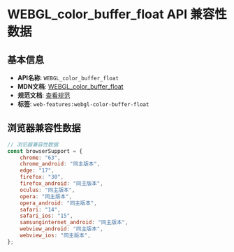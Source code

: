 # WEBGL_color_buffer_float API 兼容性数据

## 基本信息

- **API名称**: `WEBGL_color_buffer_float`
- **MDN文档**: [WEBGL_color_buffer_float](https://developer.mozilla.org/docs/Web/API/WEBGL_color_buffer_float)
- **规范文档**: [查看规范](https://registry.khronos.org/webgl/extensions/WEBGL_color_buffer_float/)
- **标签**: `web-features:webgl-color-buffer-float`

## 浏览器兼容性数据

```javascript
// 浏览器兼容性数据
const browserSupport = {
    chrome: "63",
    chrome_android: "同主版本",
    edge: "17",
    firefox: "30",
    firefox_android: "同主版本",
    oculus: "同主版本",
    opera: "同主版本",
    opera_android: "同主版本",
    safari: "14",
    safari_ios: "15",
    samsunginternet_android: "同主版本",
    webview_android: "同主版本",
    webview_ios: "同主版本",
};

```

